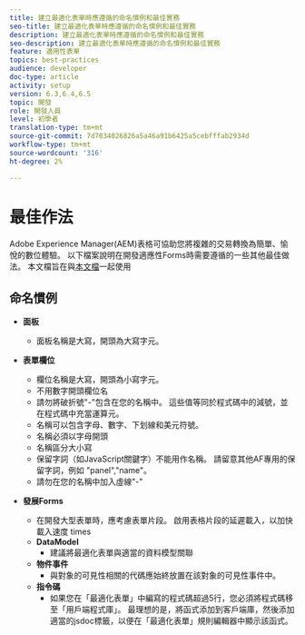 ```yaml
---
title: 建立最適化表單時應遵循的命名慣例和最佳實務
seo-title: 建立最適化表單時應遵循的命名慣例和最佳實務
description: 建立最適化表單時應遵循的命名慣例和最佳實務
seo-description: 建立最適化表單時應遵循的命名慣例和最佳實務
feature: 適用性表單
topics: best-practices
audience: developer
doc-type: article
activity: setup
version: 6.3,6.4,6.5
topic: 開發
role: 開發人員
level: 初學者
translation-type: tm+mt
source-git-commit: 7d7034026826a5a46a91b6425a5cebfffab2934d
workflow-type: tm+mt
source-wordcount: '316'
ht-degree: 2%

---
```


# 最佳作法

Adobe Experience Manager(AEM)表格可協助您將複雜的交易轉換為簡單、愉悅的數位體驗。 以下檔案說明在開發適應性Forms時需要遵循的一些其他最佳做法。 本文檔旨在與[本文檔](https://helpx.adobe.com/experience-manager/6-3/forms/using/adaptive-forms-best-practices.html#Overview)一起使用

## 命名慣例

* **面板**
   * 面板名稱是大寫，開頭為大寫字元。

* **表單欄位**
   * 欄位名稱是大寫，開頭為小寫字元。
   * 不用數字開頭欄位名
   * 請勿將破折號&quot;-&quot;包含在您的名稱中。 這些值等同於程式碼中的減號，並在程式碼中充當運算元。
   * 名稱可以包含字母、數字、下划線和美元符號。
   * 名稱必須以字母開頭
   * 名稱區分大小寫
   * 保留字詞（如JavaScript關鍵字）不能用作名稱。 請留意其他AF專用的保留字詞，例如   &quot;panel&quot;,&quot;name&quot;。
   * 請勿在您的名稱中加入虛線&quot;-&quot;
* **發展Forms**
   * 在開發大型表單時，應考慮表單片段。 啟用表格片段的延遲載入，以加快載入速度   times
   * **DataModel**
      * 建議將最適化表單與適當的資料模型關聯
   * **物件事件**
      * 與對象的可見性相關的代碼應始終放置在該對象的可見性事件中。
   * **指令碼**
      * 如果您在「最適化表單」中編寫的程式碼超過5行，您必須將程式碼移至「用戶端程式庫」。 最理想的是，將函式添加到客戶端庫，然後添加適當的jsdoc標籤，以便在「最適化表單」規則編輯器中顯示該函式。


